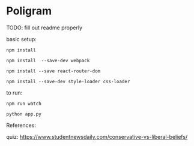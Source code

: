 # Poligram

TODO: fill out readme properly

basic setup:

`npm install`

`npm install  --save-dev webpack`

`npm install --save react-router-dom`

`npm install --save-dev style-loader css-loader`

to run:

`npm run watch`

`python app.py`


References:

quiz: https://www.studentnewsdaily.com/conservative-vs-liberal-beliefs/
